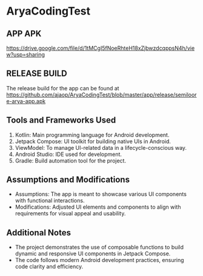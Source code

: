 # AryaCodingTest

## APP APK 
https://drive.google.com/file/d/1tMCgI5fNoeRhteH18xZjbwzdcqppsN4h/view?usp=sharing

## RELEASE BUILD
The release build for the app can be found at https://github.com/ajaop/AryaCodingTest/blob/master/app/release/semiloore-arya-app.apk

## Tools and Frameworks Used
1. Kotlin: Main programming language for Android development.
2. Jetpack Compose: UI toolkit for building native UIs in Android.
3. ViewModel: To manage UI-related data in a lifecycle-conscious way.
4. Android Studio: IDE used for development.
5. Gradle: Build automation tool for the project.


## Assumptions and Modifications
* Assumptions: The app is meant to showcase various UI components with functional interactions.
* Modifications: Adjusted UI elements and components to align with requirements for visual appeal and usability.

## Additional Notes
* The project demonstrates the use of composable functions to build dynamic and responsive UI components in Jetpack Compose.
* The code follows modern Android development practices, ensuring code clarity and efficiency.
